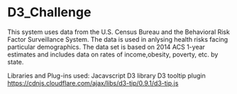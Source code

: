 # D3_Challenge

This system uses data from the U.S. Census Bureau and the Behavioral Risk Factor Surveillance System. The data is used in anlysing health risks facing particular demographics. 
The data set  is based on 2014 ACS 1-year estimates and includes data on rates of income,obesity, poverty, etc. by state. 

Libraries and Plug-ins used:
    Jacavscript D3 library
    D3 tooltip plugin 
    https://cdnjs.cloudflare.com/ajax/libs/d3-tip/0.9.1/d3-tip.js